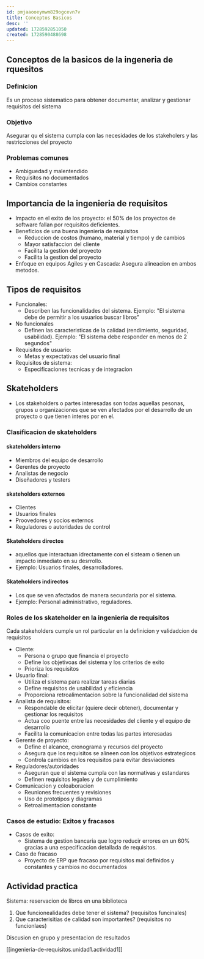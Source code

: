 ```yaml
---
id: pmjaaooeymwm829ogcevn7v
title: Conceptos Basicos
desc: ''
updated: 1728592851050
created: 1728590488698
---
```

## Conceptos de la basicos de la ingeneria de rquesitos
### Definicion
Es un proceso sistematico para obtener documentar, analizar y gestionar requisitos del sistema

### Objetivo
Asegurar qu el sistema cumpla con las necesidades de los stakeholers y las restricciones del proyecto

### Problemas comunes
- Ambiguedad y malentendido
- Requisitos no documentados
- Cambios constantes

## Importancia de la ingenieria de requisitos
- Impacto en el exito de los proyecto: el 50% de los proyectos de software fallan por requisitos deficientes.
- Beneficios de una buena ingenieria de requisitos
  - Reduccion de costos (humano, material y tiempo) y de cambios
  - Mayor satisfaccion del cliente
  - Facilita la gestion del proyecto
  - Facilita la gestion del proyecto
- Enfoque en equipos Agiles y en Cascada: Asegura alineacion en ambos metodos.

## Tipos de requisitos
- Funcionales:
  - Describen las funcionalidades del sistema. Ejemplo: "El sistema debe de permitir a los usuarios buscar libros"
- No funcionales 
  - Definen las caracteristicas de la calidad (rendimiento, seguridad, usabilidad). Ejemplo: "El sistema debe responder en menos de 2 segundos"
- Requisitos de usuario:
  - Metas y expectativas del usuario final
- Requisitos de sistema:
  - Especificaciones tecnicas y de integracion

## Skateholders
- Los stakeholders o partes interesadas son todas aquellas pesonas, grupos u organizaciones que se ven afectados por el desarrollo de un proyecto o que tienen interes por en el.

### Clasificacion de skateholders
#### skateholders interno
- Miembros del equipo de desarrollo
- Gerentes de proyecto
- Analistas de negocio 
- Diseñadores y testers

#### skateholders externos
- Clientes
- Usuarios finales
- Proovedores y socios externos
- Reguladores o autoridades de control

#### Skateholders directos 
- aquellos que interactuan idrectamente con el sisteam o tienen un impacto inmediato en su desrrollo.
- Ejemplo: Usuarios finales, desarrolladores.

#### Skateholders indirectos
- Los que se ven afectados de manera secundaria por el sistema.
- Ejemplo: Personal administrativo, reguladores.

### Roles de los skateholder en la ingenieria de requisitos
Cada stakeholders cumple un rol particular en la definicion y validadcion de requisitos
- Cliente:
  - Persona o grupo que financia el proyecto
  - Define los objetivoas del sistema y los criterios de exito
  - Prioriza los requisitos
- Usuario final:
  - Utiliza el sistema para realizar tareas diarias
  - Define requisitos de usabilidad y eficiencia
  - Proporciona retroalimentacion sobre la funcionalidad del sistema
- Analista de requisitos:
  - Respondable de elicitar (quiere decir obtener), documentar y gestionar los requisitos
  - Actua coo puente entre las necesidades del cliente y el equipo de desarrollo
  - Facilita la comunicacion entre todas las partes interesadas
- Gerente de proyecto: 
  - Define el alcance, cronograma y recursos del proyecto
  - Asegura que los requisitos se alineen con los objetivos estrategicos
  - Controla cambios en los requisitos para evitar desviaciones
- Reguladores/autoridades
  - Aseguran que el sistema cumpla con las normativas y estandares
  - Definen requisitos legales y de cumplimiento
- Comunicacion y coloaboracion 
  - Reuniones frecuentes y revisiones
  - Uso de prototipos y diagramas
  - Retroalimentacion constante

### Casos de estudio: Exitos y fracasos 
- Casos de exito:
  - Sistema de gestion bancaria que logro reducir errores en un 60% gracias a una especificacion detallada de requisitos.
- Caso de fracaso
  - Proyecto de ERP que fracaso por requisitos mal definidos y constantes y cambios no documentados

## Actividad practica
Sistema: reservacion de libros en una biblioteca

1. Que funcionealidades debe tener el sistema? (requisitos funcinales)
2. Que caracterisitias de calidad son importantes? (requisitos no funcionlaes)

Discusion en grupo y presentacion de resultados

[[ingenieria-de-requisitos.unidad1.actividad1]]